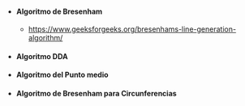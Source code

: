 * #### Algoritmo de Bresenham
  -  https://www.geeksforgeeks.org/bresenhams-line-generation-algorithm/

* #### Algoritmo DDA
  
* #### Algoritmo del Punto medio

* #### Algoritmo de Bresenham para Circunferencias

